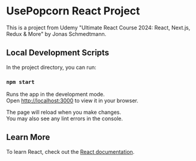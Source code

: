 # UsePopcorn React Project

This is a project from Udemy "Ultimate React Course 2024: React, Next.js, Redux & More" by Jonas Schmedtmann.

## Local Development Scripts

In the project directory, you can run:

### `npm start`

Runs the app in the development mode.\
Open [http://localhost:3000](http://localhost:3000) to view it in your browser.

The page will reload when you make changes.\
You may also see any lint errors in the console.

## Learn More

To learn React, check out the [React documentation](https://reactjs.org/).
